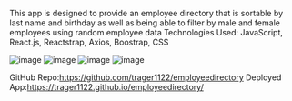 This app is designed to provide an employee directory that is sortable by last name and birthday as well as being able to filter by male and female employees using random employee data
Technologies Used: JavaScript, React.js, Reactstrap, Axios, Boostrap, CSS

![image](https://user-images.githubusercontent.com/69808653/106369555-8962f800-6320-11eb-8f82-ffad25459298.png)
![image](https://user-images.githubusercontent.com/69808653/106369586-b9120000-6320-11eb-94fc-2bbb9992c9a5.png)
![image](https://user-images.githubusercontent.com/69808653/106369601-cc24d000-6320-11eb-822e-9eda2b235c47.png)
![image](https://user-images.githubusercontent.com/69808653/106369614-eb236200-6320-11eb-9c63-70d94cc1033f.png)

GitHub Repo:https://github.com/trager1122/employeedirectory
Deployed App:https://trager1122.github.io/employeedirectory/